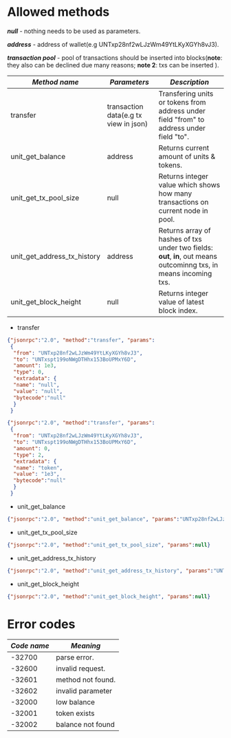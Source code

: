 # Allowed methods

***null*** - nothing needs to be used as parameters.

***address*** - address of wallet(e.g UNTxp28nf2wLJzWm49YtLKyXGYh8vJ3).

***transaction pool*** - pool of transactions should be inserted into blocks(**note**: they also can be declined due many reasons; **note 2**: txs can be inserted ).

| *Method name*               | *Parameters*                          | *Description*                                                |
| --------------------------- | ------------------------------------- | ------------------------------------------------------------ |
| transfer                    | transaction data(e.g tx view in json) | Transfering units or tokens from address under field "from" to address under field "to". |
| unit_get_balance            | address                               | Returns current amount of units & tokens.                    |
| unit_get_tx_pool_size       | null                                  | Returns integer value which shows how many transactions on current node in pool. |
| unit_get_address_tx_history | address                               | Returns array of hashes of txs under two fields: **out**, **in**, out means outcominng txs, in means incoming txs. |
| unit_get_block_height       | null                                  | Returns integer value of latest block index.                 |



* transfer

```json
{"jsonrpc":"2.0", "method":"transfer", "params": 
 {
  "from": "UNTxp28nf2wLJzWm49YtLKyXGYh8vJ3",
  "to": "UNTxspt199oNWgDTHhx153BoUPMxY6D",
  "amount": 1e3,
  "type": 0,
  "extradata": {
  "name": "null",
  "value": "null",
  "bytecode":"null"
  }
 }
```

```json
{"jsonrpc":"2.0", "method":"transfer", "params": 
 {
  "from": "UNTxp28nf2wLJzWm49YtLKyXGYh8vJ3",
  "to": "UNTxspt199oNWgDTHhx153BoUPMxY6D",
  "amount": 0,
  "type": 2,
  "extradata": {
  "name": "token",
  "value": "1e3",
  "bytecode":"null"
  }
 }
```

* unit_get_balance

```json
{"jsonrpc":"2.0", "method":"unit_get_balance", "params":"UNTxp28nf2wLJzWm49YtLKyXGYh8vJ3"}
```

* unit_get_tx_pool_size

```json
{"jsonrpc":"2.0", "method":"unit_get_tx_pool_size", "params":null}
```

* unit_get_address_tx_history

```json
{"jsonrpc":"2.0", "method":"unit_get_address_tx_history", "params":"UNTxp28nf2wLJzWm49YtLKyXGYh8vJ3"}
```

* unit_get_block_height

```json
{"jsonrpc":"2.0", "method":"unit_get_block_height", "params":null}
```

# Error codes

| ***Code name*** | ***Meaning***     |
| --------------- | ----------------- |
| -32700          | parse error.      |
| -32600          | invalid request.  |
| -32601          | method not found. |
| -32602          | invalid parameter |
| -32000          | low balance       |
| -32001          | token exists      |
| -32002          | balance not found |

